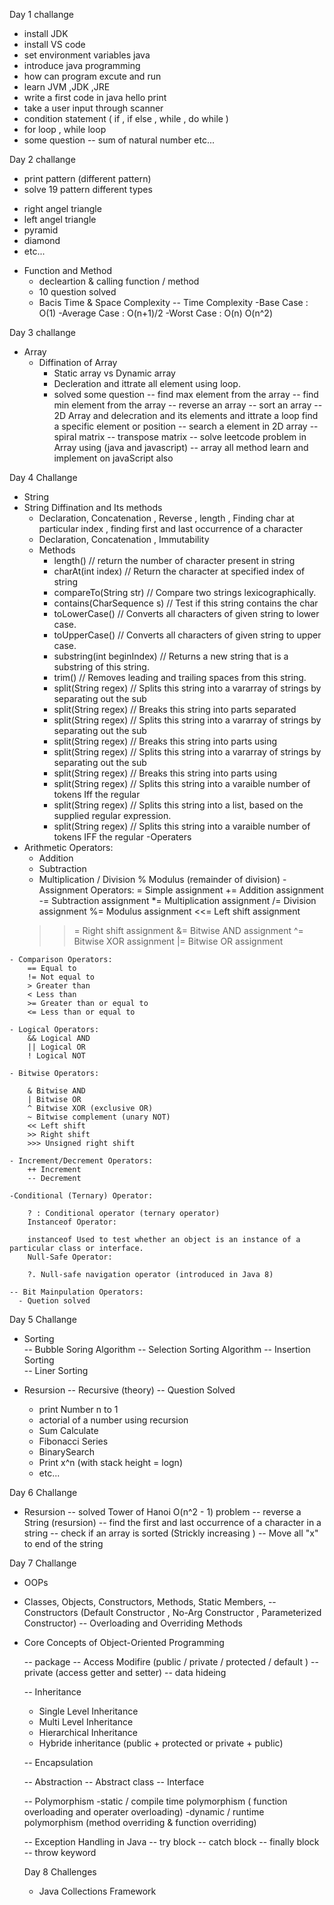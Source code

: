 Day 1 challange
  - install JDK
  - install VS code
  - set environment variables java
  - introduce java programming
  - how can program excute and run
  - learn JVM ,JDK ,JRE
  - write a first code in java hello print
  - take a user input through scanner
  - condition statement ( if , if else , while , do while )
  - for loop , while loop 
  - some question
    -- sum of natural number etc...

Day 2 challange 
  - print pattern (different pattern)
  - solve 19 pattern different types
  * right angel triangle
  * left angel triangle
  * pyramid
  * diamond
  * etc...

  - Function and Method
    - decleartion  & calling function / method
    - 10 question solved
    - Bacis Time & Space Complexity 
     -- Time Complexity 
       -Base Case  : O(1)
       -Average Case :  O(n+1)/2
       -Worst Case     : O(n) O(n^2)
  
  Day 3 challange
  - Array 
    - Diffination of Array 
      - Static array vs Dynamic array
      - Decleration and ittrate all element  using loop.
      - solved some question
      -- find max element from the array
      -- find min element from the array
      -- reverse an array
      -- sort an array
      -- 2D Array and delecration and  its elements and ittrate a loop find a  specific element or position
      -- search a element in 2D array
      -- spiral matrix
      -- transpose matrix
      -- solve leetcode problem in Array using (java and javascript)
      -- array all method learn and implement  on javaScript also

 Day 4 Challange
  - String 
  - String Diffination and  Its methods
    - Declaration, Concatenation , Reverse , length , Finding char at particular index , finding first and last occurrence of a character
    - Declaration, Concatenation , Immutability 
    - Methods  
      - length()                                  // return the number of character present in string
      - charAt(int index)                            // Return the character at specified index of string
      - compareTo(String str)                       // Compare two strings lexicographically.
      - contains(CharSequence s)                   // Test if this string contains the char
      - toLowerCase()                              // Converts all characters of given string to lower case.
      - toUpperCase()                               // Converts all characters of given string to upper case.
      - substring(int beginIndex)            // Returns a new string that is a substring of this string.
      - trim()                                // Removes leading and trailing spaces from this string.
      - split(String regex)                    // Splits this string into a vararray of strings by separating out the sub
      - split(String regex)                     // Breaks this string into parts separated
      - split(String regex)                    // Splits this string into a vararray of strings by separating out the sub
      - split(String regex)                         // Breaks this string into parts using
      - split(String regex)                   // Splits this string into a   vararray of strings by separating out the sub
      - split(String regex)                     // Breaks this string into parts using
      - split(String regex)                    // Splits this string into a varaible number of tokens Iff the regular
      - split(String regex)                   // Splits this string into a list, based on the supplied regular expression.
      - split(String regex)                      // Splits this string into a varaible number of tokens IFF the regular
  -Operaters 
   - Arithmetic Operators:
        + Addition
        - Subtraction
        * Multiplication
        / Division
        % Modulus (remainder of division)
    - Assignment Operators:
        = Simple assignment
        += Addition assignment
        -= Subtraction assignment
        *= Multiplication assignment
        /= Division assignment
        %= Modulus assignment
        <<= Left shift assignment
        >>= Right shift assignment
        &= Bitwise AND assignment
        ^= Bitwise XOR assignment
        |= Bitwise OR assignment
        
    - Comparison Operators:
        == Equal to
        != Not equal to
        > Greater than
        < Less than
        >= Greater than or equal to
        <= Less than or equal to
        
    - Logical Operators:
        && Logical AND
        || Logical OR
        ! Logical NOT
       
    - Bitwise Operators:

        & Bitwise AND
        | Bitwise OR
        ^ Bitwise XOR (exclusive OR)
        ~ Bitwise complement (unary NOT)
        << Left shift
        >> Right shift
        >>> Unsigned right shift
        
    - Increment/Decrement Operators:
        ++ Increment
        -- Decrement

    -Conditional (Ternary) Operator:

        ? : Conditional operator (ternary operator)
        Instanceof Operator:

        instanceof Used to test whether an object is an instance of a particular class or interface.
        Null-Safe Operator:

        ?. Null-safe navigation operator (introduced in Java 8)

    -- Bit Mainpulation Operators:
      - Quetion solved

  Day 5 Challange
   - Sorting  
    -- Bubble Soring Algorithm 
    -- Selection Sorting Algorithm
    -- Insertion Sorting  
    -- Liner Sorting

   - Resursion 
     -- Recursive (theory)
     -- Question Solved 
       - print Number n to 1
       - actorial  of a number using recursion
       - Sum Calculate 
       - Fibonacci Series
       - BinarySearch
       - Print x^n (with stack height = logn)
       - etc... 

  Day 6 Challange
   - Resursion 
    -- solved Tower of Hanoi O(n^2 - 1)  problem
    -- reverse a String (resursion)
    -- find the first and last occurrence of a character in a string
    -- check if an array is sorted (Strickly increasing )
    -- Move all "x" to end of the string



Day 7 Challange
 - OOPs
  -  Classes, Objects, Constructors, Methods, Static Members,
   -- Constructors (Default Constructor , No-Arg Constructor , Parameterized Constructor)
   -- Overloading and Overriding Methods
- Core Concepts of Object-Oriented Programming

  -- package
  -- Access Modifire (public / private / protected / default )
    -- private (access getter and setter)
    -- data hideing

  -- Inheritance 
    - Single Level Inheritance
    - Multi Level Inheritance
    - Hierarchical Inheritance
    - Hybride  inheritance (public + protected or private + public)
  
  -- Encapsulation
  
  -- Abstraction
   -- Abstract class 
   -- Interface
  
  -- Polymorphism 
     -static / compile time  polymorphism  ( function overloading and operater overloading)
     -dynamic  / runtime polymorphism (method overriding & function overriding)

  -- Exception Handling in Java 
      -- try block
      -- catch block
      -- finally block
      -- throw keyword


  Day 8 Challenges 
   - Java Collections Framework




    
 